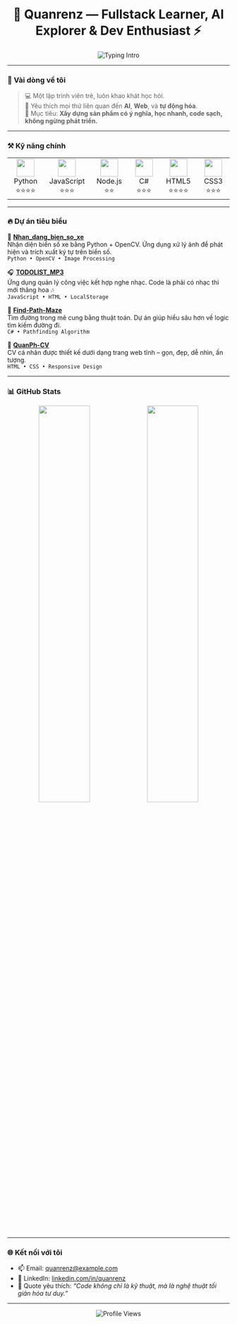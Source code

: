<h1 align="center">🚀 Quanrenz — Fullstack Learner, AI Explorer & Dev Enthusiast ⚡</h1>

<p align="center">
  <img src="https://readme-typing-svg.demolab.com?font=Fira+Code&duration=3000&pause=1000&color=00FFAA&center=true&vCenter=true&width=435&lines=Hi%2C+I'm+Quanrenz!;Fullstack+Dev+%7C+Automation+Lover+%7C+AI+Explorer;Let's+build+something+awesome+together!+👨‍💻" alt="Typing Intro" />
</p>

---

### 🧠 Vài dòng về tôi

> 💻 Một lập trình viên trẻ, luôn khao khát học hỏi.  
> 🤖 Yêu thích mọi thứ liên quan đến **AI**, **Web**, và **tự động hóa**.  
> 🎯 Mục tiêu: **Xây dựng sản phẩm có ý nghĩa, học nhanh, code sạch, không ngừng phát triển.**

---

### ⚒️ Kỹ năng chính

<table align="center">
<tr>
  <td align="center" width="140px">
    <img src="https://cdn.jsdelivr.net/gh/devicons/devicon/icons/python/python-original.svg" width="40" /><br/>Python<br/>⭐⭐⭐⭐
  </td>
  <td align="center" width="140px">
    <img src="https://cdn.jsdelivr.net/gh/devicons/devicon/icons/javascript/javascript-original.svg" width="40"/><br/>JavaScript<br/>⭐⭐⭐
  </td>
  <td align="center" width="140px">
    <img src="https://cdn.jsdelivr.net/gh/devicons/devicon/icons/nodejs/nodejs-original.svg" width="40"/><br/>Node.js<br/>⭐⭐
  </td>
  <td align="center" width="140px">
    <img src="https://cdn.jsdelivr.net/gh/devicons/devicon/icons/csharp/csharp-original.svg" width="40"/><br/>C#<br/>⭐⭐⭐
  </td>
  <td align="center" width="140px">
    <img src="https://cdn.jsdelivr.net/gh/devicons/devicon/icons/html5/html5-original.svg" width="40"/><br/>HTML5<br/>⭐⭐⭐⭐
  </td>
  <td align="center" width="140px">
    <img src="https://cdn.jsdelivr.net/gh/devicons/devicon/icons/css3/css3-original.svg" width="40"/><br/>CSS3<br/>⭐⭐⭐
  </td>
</tr>
</table>

---

### 🔥 Dự án tiêu biểu

📸 **[Nhan_dang_bien_so_xe](https://github.com/Quanrenz/Nhan_dang_bien_so_xe)**  
Nhận diện biển số xe bằng Python + OpenCV. Ứng dụng xử lý ảnh để phát hiện và trích xuất ký tự trên biển số.  
`Python • OpenCV • Image Processing`

🎧 **[TODOLIST_MP3](https://github.com/Quanrenz/TODOLIST_MP3)**  
Ứng dụng quản lý công việc kết hợp nghe nhạc. Code là phải có nhạc thì mới thăng hoa 🎶  
`JavaScript • HTML • LocalStorage`

🧠 **[Find-Path-Maze](https://github.com/Quanrenz/Find-Path-Maze)**  
Tìm đường trong mê cung bằng thuật toán. Dự án giúp hiểu sâu hơn về logic tìm kiếm đường đi.  
`C# • Pathfinding Algorithm`

🧾 **[QuanPh-CV](https://github.com/Quanrenz/QuanPh-CV)**  
CV cá nhân được thiết kế dưới dạng trang web tĩnh – gọn, đẹp, dễ nhìn, ấn tượng.  
`HTML • CSS • Responsive Design`

---

### 📊 GitHub Stats

<p align="center">
  <img src="https://github-readme-stats.vercel.app/api?username=Quanrenz&show_icons=true&theme=radical&hide_border=true" width="48%" />
  <img src="https://github-readme-stats.vercel.app/api/top-langs/?username=Quanrenz&layout=compact&theme=radical&hide_border=true" width="48%" />
</p>

---

### 🌐 Kết nối với tôi

- 📫 Email: [quanrenz@example.com](mailto:quanrenz@example.com)
- 💼 LinkedIn: [linkedin.com/in/quanrenz](https://linkedin.com/in/quanrenz)
- 💬 Quote yêu thích: _“Code không chỉ là kỹ thuật, mà là nghệ thuật tối giản hóa tư duy.”_

---

<p align="center">
  <img src="https://komarev.com/ghpvc/?username=Quanrenz&style=flat-square&color=green" alt="Profile Views" />
</p>
